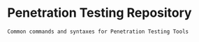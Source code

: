 # Penetration Testing Repository

```
Common commands and syntaxes for Penetration Testing Tools
```
 
